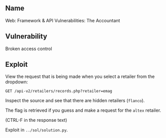 Name
----

Web: Framework & API Vulnerabilities: The Accountant

Vulnerability
-------------

Broken access control

Exploit
-------

View the request that is being made when you select a retailer from the dropdown:

`GET /api-v2/retailers/records.php?retailer=emag`

Inspect the source and see that there are hidden retailers (`flanco`).

The flag is retrieved if you guess and make a request for the `altex` retailer.

(CTRL-F in the response text)

Exploit in `../sol/solution.py`.
